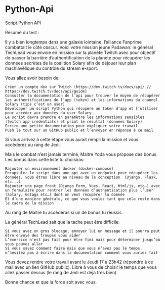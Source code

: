 # Python-Api
Script Python API 


Résumé du test :

Il y a bien longtemps dans une galaxie lointaine, l’alliance Fanprime combattait le côté obscur.
Voici votre mission jeune Padawan: le général TechLead vous envoie en mission sur la planète Twitch avec pour objectif de passer la barrière d’authentification de la planète pour récupérer les données secrètes de la coalition Solary afin de déjouer leur plan machiavélique du contrôle du stream e-sport.

Vous allez avoir besoin de:

    Créer un compte dev sur Twitch (https://dev.twitch.tv/docs/api/ // https://dev.twitch.tv/docs/api/guide)
    Consulter la documentation de l’api pour trouver le moyen de récupérer les authentifications de l’app (token) et les informations du channel Solary (tips c’est un user)
    Développer un script Python qui récupère un token d’app et l’utiliser pour accéder aux données du user Solary
    Le script devra prendre en paramètre les informations sensibles (twitch app credentials) et print le résultat (données Solary)
    Ecrire une petite documentation pour expliquer votre travail
    Push le tout sur un GitHub public et l’envoyer en réponse à ce mail


Si vous arrivez à cette étape vous aurait rempli la mission et vous accèderez au rang de Jedi.

Mais le combat n’est jamais terminé, Maitre Yoda vous propose des bonus.
Les bonus dans cette liste tu choisiras:

    Rajouter un environnement docker (docker-compose)
    Encapsuler le script dans une api avec un endpoint pour récupérer les données, vous êtres libre au niveau de la conception  (Django, Flask, etc...)
    Rajouter une page front (Django Form, Vues, React, Html/js, etc…) avec un formulaire pour rentrer les données d’authentication plus l’user (Solary, Gotaga etc…) dont on veut récupérer la donnée
    Et d’une manière générale, ce que vous voulez tant que cela reste dans le cadre de la mission


Au rang de Maitre tu accèderas si un de bonus tu réussis.

Le général TechLead sait que la tache peut être difficile:

    Si vous avez un gros blocage, envoyer lui un message et il pourra peut être envoyé des troupes vous aider
    L’exercice n’est pas fait pour être fini mais pour déterminer jusqu’où vous pouvez aller
    Si vous savez comment faire mais que vous n’avez pas le temps, n’hésitez pas à écrire dans la documentation comment vous auriez fait



Vous devez rendre votre travail avant le Jeudi 17 à 23h42 (répondre à ce mail avec un lien GitHub public). Libre à vous de choisir le temps que vous allez passer dessus (le rang de Jedi est déjà très bien).


Bonne chance et que la force soit avec vous.

